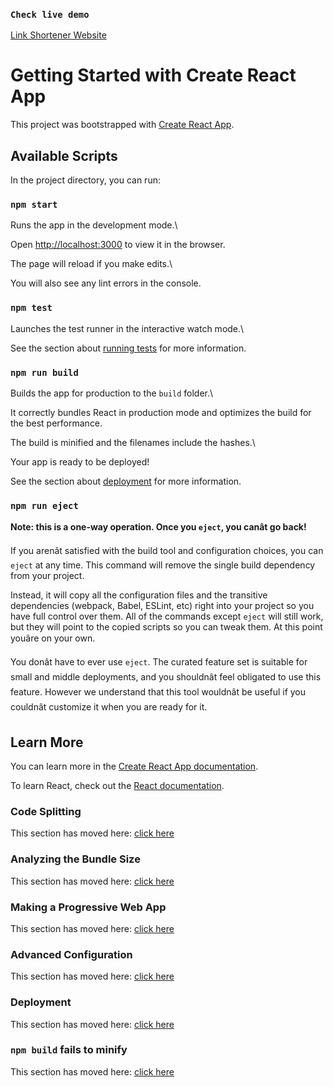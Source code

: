 ### `Check live demo`
[Link Shortener Website](https://link-shortener-app.netlify.app/)
# Getting Started with Create React App


This project was bootstrapped with [Create React App](https://github.com/facebook/create-react-app).


## Available Scripts


In the project directory, you can run:


### `npm start`


Runs the app in the development mode.\

Open [http://localhost:3000](http://localhost:3000) to view it in the browser.


The page will reload if you make edits.\

You will also see any lint errors in the console.


### `npm test`


Launches the test runner in the interactive watch mode.\

See the section about [running tests](https://facebook.github.io/create-react-app/docs/running-tests) for more information.


### `npm run build`


Builds the app for production to the `build` folder.\

It correctly bundles React in production mode and optimizes the build for the best performance.


The build is minified and the filenames include the hashes.\

Your app is ready to be deployed!


See the section about [deployment](https://facebook.github.io/create-react-app/docs/deployment) for more information.


### `npm run eject`


**Note: this is a one-way operation. Once you `eject`, you canât go back!**


If you arenât satisfied with the build tool and configuration choices, you can `eject` at any time. This command will remove the single build dependency from your project.


Instead, it will copy all the configuration files and the transitive dependencies (webpack, Babel, ESLint, etc) right into your project so you have full control over them. All of the commands except `eject` will still work, but they will point to the copied scripts so you can tweak them. At this point youâre on your own.


You donât have to ever use `eject`. The curated feature set is suitable for small and middle deployments, and you shouldnât feel obligated to use this feature. However we understand that this tool wouldnât be useful if you couldnât customize it when you are ready for it.


## Learn More


You can learn more in the [Create React App documentation](https://facebook.github.io/create-react-app/docs/getting-started).


To learn React, check out the [React documentation](https://reactjs.org/).


### Code Splitting


This section has moved here: [click here](https://facebook.github.io/create-react-app/docs/code-splitting)


### Analyzing the Bundle Size


This section has moved here: [click here](https://facebook.github.io/create-react-app/docs/analyzing-the-bundle-size)


### Making a Progressive Web App


This section has moved here: [click here](https://facebook.github.io/create-react-app/docs/making-a-progressive-web-app)


### Advanced Configuration


This section has moved here: [click here](https://facebook.github.io/create-react-app/docs/advanced-configuration)


### Deployment


This section has moved here: [click here](https://facebook.github.io/create-react-app/docs/deployment)


### `npm build` fails to minify


This section has moved here: [click here](https://facebook.github.io/create-react-app/docs/troubleshooting#npm-run-build-fails-to-minify)



